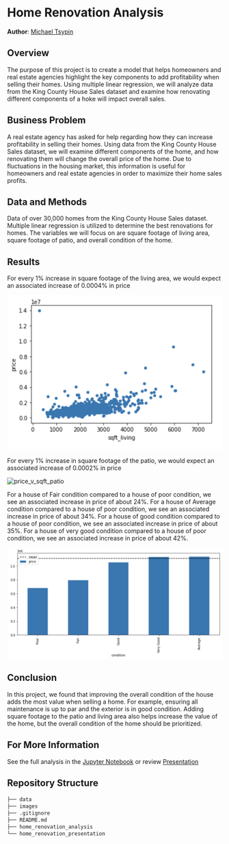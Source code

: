 # Home Renovation Analysis

**Author**: [Michael Tsypin](email:mtsypin9@yahoo.com)

## Overview

The purpose of this project is to create a model that helps homeowners and real estate agencies highlight the key components to add profitability when selling their homes. Using multiple linear regression, we will analyze data from the King County House Sales dataset and examine how renovating different components of a hoke will impact overall sales.

## Business Problem

A real estate agency has asked for help regarding how they can increase profitability in selling their homes. Using data from the King County House Sales dataset, we will examine different components of the home, and how renovating them will change the overall price of the home. Due to fluctuations in the housing market, this information is useful for homeowners and real estate agencies in order to maximize their home sales profits.

## Data and Methods

Data of over 30,000 homes from the King County House Sales dataset. Multiple linear regression is utilized to determine the best renovations for homes. The variables we will focus on are square footage of living area, square footage of patio, and overall condition of the home.

## Results

For every 1% increase in square footage of the living area, we would expect an associated increase of 0.0004% in price

![price_v_sqft_living](https://github.com/mtip9/dsc-phase-2-project/blob/main/images/price_v_sqft_living.png)

For every 1% increase in square footage of the patio, we would expect an associated increase of 0.0002% in price

![price_v_sqft_patio]()

For a house of Fair condition compared to a house of poor condition, we see an associated increase in price of about 24%. For a house of Average condition compared to a house of poor condition, we see an associated increase in price of about 34%. For a house of good condition compared to a house of poor condition, we see an associated increase in price of about 35%. For a house of very good condition compared to a house of poor condition, we see an associated increase in price of about 42%.

![price_v_condition](https://github.com/mtip9/dsc-phase-2-project/blob/main/images/price_v_condition.png)

## Conclusion

In this project, we found that improving the overall condition of the house adds the most value when selling a home. For example, ensuring all maintenance is up to par and the exterior is in good condition. Adding square footage to the patio and living area also helps increase the value of the home, but the overall condition of the home should be prioritized.

## For More Information

See the full analysis in the [Jupyter Notebook](home_renovation_analysis.ipynb) or review [Presentation](home_renovation_presentation.pdf)

## Repository Structure

```
├── data
├── images
├── .gitignore
├── README.md
├── home_renovation_analysis
└── home_renovation_presentation
```

